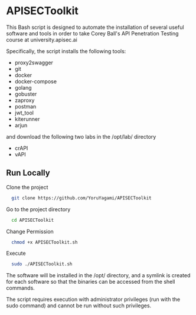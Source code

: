 
# APISECToolkit

This Bash script is designed to automate the installation of several useful software and tools in order to take Corey Ball's API Penetration Testing course at university.apisec.ai

Specifically, the script installs the following tools:

- proxy2swagger
- git
- docker
- docker-compose
- golang
- gobuster
- zaproxy
- postman
- jwt_tool
- kiterunner
- arjun

and download the following two labs in the /opt/lab/ directory

- crAPI
- vAPI

## Run Locally

Clone the project

```bash
  git clone https://github.com/YoruYagami/APISECToolkit
```

Go to the project directory

```bash
  cd APISECToolkit
```

Change Permission

```bash
  chmod +x APISECToolkit.sh
```

Execute

```bash
  sudo ./APISECToolkit.sh
```

The software will be installed in the /opt/ directory, and a symlink is created for each software so that the binaries can be accessed from the shell commands.

The script requires execution with administrator privileges (run with the sudo command) and cannot be run without such privileges.
